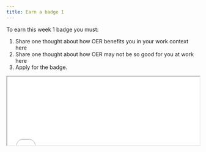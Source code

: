 ```yaml
---
title: Earn a badge 1
---
```



To earn this week 1 badge you must:

 1. Share one thought about how OER benefits you in your work context
    here 
 2. Share one thought about how OER may not be so good for you at work here 
 3. Apply for the badge.

<iframe height="180" src="//badges.p2pu.org/en/badge/view/770/embedded/" width="100%"></iframe>
